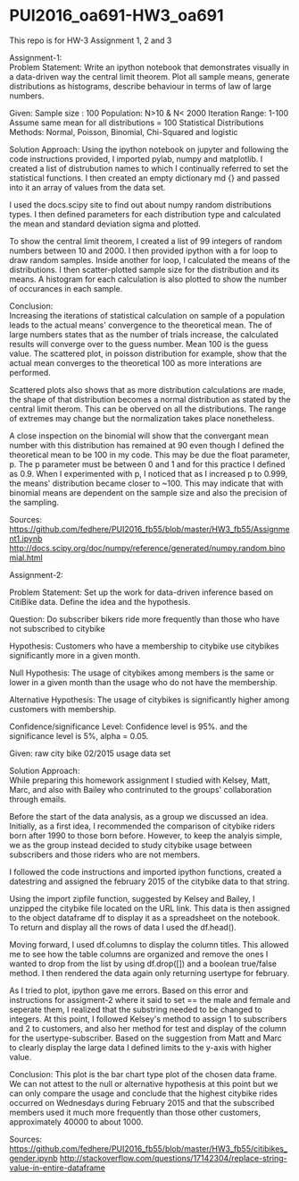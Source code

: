 # PUI2016_oa691-HW3_oa691
This repo is for HW-3 Assignment 1, 2 and 3

Assignment-1:  
Problem Statement: Write an ipython notebook that demonstrates visually in a data-driven way the central limit theorem. Plot all sample means, generate distributions as histograms, describe behaviour in terms of law of large numbers.

Given: 
Sample size : 100
Population: N>10 & N< 2000
Iteration Range: 1-100
Assume same mean for all distributions = 100
Statistical Distributions Methods: Normal, Poisson, Binomial, Chi-Squared and logistic

Solution Approach:
Using the  ipython notebook on jupyter and following the code instructions provided, I imported pylab, numpy and matplotlib. I created a list of distrubution names to which I continually referred to set the statistical functions. I then created an empty dictionary md {} and passed into it an array of values from the data set. 

I used the docs.scipy site to find out about numpy random distributions types. I then defined parameters for each distribution type and calculated the mean and standard deviation sigma and plotted. 

To show the central limit theorem, I created a list of 99 integers of random numbers between 10 and 2000. I then provided ipython with a for loop to draw random samples. Inside another for loop, I calculated the means of the distributions. I then scatter-plotted sample size for the distribution and its means. A histogram for each calculation is also plotted to show the number of occurances in each sample.

Conclusion:  
Increasing the iterations of statistical calculation on sample of a population leads to the actual means' convergence to the theoretical mean. The of large numbers states that as the number of trials increase, the calculated results will converge over to the guess number. Mean 100 is the guess value. The scattered plot, in poisson distribution for example, show that the actual mean converges to the theoretical 100 as more interations are performed.

Scattered plots also shows that as more distribution calculations are made, the shape of that distribution becomes a normal distribution
as stated by the central limit therom. This can be oberved on all the distributions. The range of extremes may change but the normalization takes place nonetheless. 

A close inspection on the binomial will show that the convergant mean number with this distribution has remained at 90 even though I defined the theoretical mean to be 100 in my code. This may be due the float parameter, p. The p parameter must be between 0 and 1 and for this practice I defined as 0.9. When I experimented with p, I noticed that as I increased p to 0.999, the means' distribution became closer to ~100. This may indicate that with binomial means are dependent on the sample size and also the precision of the sampling.

Sources: https://github.com/fedhere/PUI2016_fb55/blob/master/HW3_fb55/Assignment1.ipynb
http://docs.scipy.org/doc/numpy/reference/generated/numpy.random.binomial.html

Assignment-2:

Problem Statement: 
Set up the work for data-driven inference based on CitiBike data. Define the idea and the hypothesis.
 
Question: Do subscriber bikers ride more frequently than those who have not subscribed to citybike

Hypothesis: Customers who have a membership to citybike use citybikes significantly more in a given month. 

Null Hypothesis:
The usage of citybikes among members is the same or lower in a given month than the usage who do not have the membership.

Alternative Hypothesis:
The usage of citybikes is significantly higher among customers with membership. 

Confidence/significance Level:
Confidence level is 95%. and the significance level is 5%, alpha = 0.05.

Given: 
raw city bike 02/2015 usage data set 

Solution Approach:    
While preparing this homework assignment I studied with Kelsey, Matt, Marc, and also with Bailey who contrinuted to the groups' collaboration through emails.

Before the start of the data analysis, as a group we discussed an idea. Initially, as a first idea, I recommended the comparison of citybike riders born after 1990 to those born before. However, to keep the analyis simple, we as the group instead decided to study citybike usage between subscribers and those riders who are not members.

I followed the code instructions and imported ipython functions, created a datestring and assigned the february 2015 of the citybike data to that string. 

Using the import zipfile function, suggested by Kelsey and Bailey, I unzipped the citybike file located on the URL link. This data is then assigned to the object dataframe df to display it as a spreadsheet on the notebook. To return and display all the rows of data I used the df.head().

Moving forward, I used df.columns to display the column titles. This allowed me to see how the table columns are organized and remove the ones I wanted to drop from the list by using df.drop([]) and a boolean true/false method. I then rendered the data again only returning usertype for february.

As I tried to plot, ipython gave me errors. Based on this error and instructions for assigment-2 where it said to set == the male and female and seperate them, I realized that the substring needed to be changed to integers. At this point, I followed Kelsey's method to  assign 1 to subscribers and 2 to customers, and also her method for test and display of the column for the usertype-subscriber. Based on the suggestion from Matt and Marc to clearly display the large data I defined limits to the y-axis with higher value.    

Conclusion:
This plot is the bar chart type plot of the chosen data frame. We can not attest to the null or alternative hypothesis at this point but we can only compare the usage and conclude that the highest citybike rides occurred on Wednesdays during February 2015 and that the subscribed members used it much more frequently than those other customers, approximately 40000 to about 1000. 


Sources: 
https://github.com/fedhere/PUI2016_fb55/blob/master/HW3_fb55/citibikes_gender.ipynb
http://stackoverflow.com/questions/17142304/replace-string-value-in-entire-dataframe
